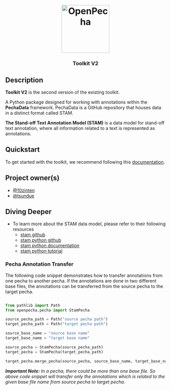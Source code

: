 
<h1 align="center">
  <br>
  <a href="https://openpecha.org"><img src="https://avatars.githubusercontent.com/u/82142807?s=400&u=19e108a15566f3a1449bafb03b8dd706a72aebcd&v=4" alt="OpenPecha" width="150"></a>
  <br>
</h1>

<!-- Replace with 1-sentence description about what this tool is or does.-->

<h3 align="center">Toolkit V2</h3>

## Description

**Toolkit V2** is the second version of the existing toolkit.

A Python package designed for working with annotations within the **PechaData** framework. PechaData is a GitHub repository that houses data in a distinct format called STAM.

**The Stand-off Text Annotation Model (STAM)** is a data model for stand-off text annotation, where all information related to a text is represented as annotations.

## Quickstart
To get started with the toolkit, we recommend following this [documentation](docs/getting-started.md).

## Project owner(s)

<!-- Link to the repo owners' github profiles -->

- [@10zinten](https://github.com/10zinten)
- [@tsundue](https://github.com/tenzin3)


## Diving Deeper
- To learn more about the STAM data model, please refer to their following resources
  - [stam github](https://github.com/annotation/stam)
  - [stam python github](https://github.com/annotation/stam-python)
  - [stam python documentation](https://stam-python.readthedocs.io/en/latest/)
  - [stam python tutorial](https://github.com/annotation/stam-python/blob/master/tutorial.ipynb)

### Pecha Annotation Transfer
The following code snippet demonstrates how to transfer annotations from one pecha to another pecha.
If the annotations are done in two different base files, the annotations can be transferred from the source pecha to the target pecha.

```py

from pathlib import Path
from openpecha.pecha import StamPecha

source_pecha_path = Path("source pecha path")
target_pecha_path = Path("target pecha path")

source_base_name = "source base name"
target_base_name = "target base name"

source_pecha = StamPecha(source_pecha_path)
target_pecha = StamPecha(target_pecha_path)

target_pecha.merge_pecha(source_pecha, source_base_name, target_base_name)

```

*__Important Note:__ In a pecha, there could be more than one base file. So above code snippet will transfer only the annotations which is related to the given base file name from source pecha to target pecha.*